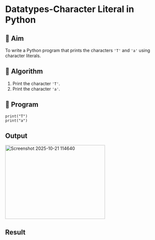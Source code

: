 # Datatypes-Character Literal in Python

## 🎯 Aim
To write a Python program that prints the characters `'T'` and `'a'` using character literals.

## 🧠 Algorithm
1. Print the character `'T'`.
2. Print the character `'a'`.

## 🧾 Program
```
print("T")
print("a")
```

## Output
<img width="320" height="236" alt="Screenshot 2025-10-21 114640" src="https://github.com/user-attachments/assets/93049a23-095f-4979-98e3-2cf35ef08114" />

## Result
